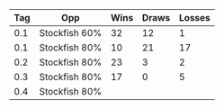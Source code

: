 
| Tag | Opp           | Wins | Draws | Losses |
| --- | ------------- | ---- | ----- | ------ |
| 0.1 | Stockfish 60% | 32   | 12    | 1      |
| 0.1 | Stockfish 80% | 10   | 21    | 17     |
| 0.2 | Stockfish 80% | 23   | 3     | 2      |
| 0.3 | Stockfish 80% | 17   | 0     | 5      |  # Fail
| 0.4 | Stockfish 80% |      |       |        |

